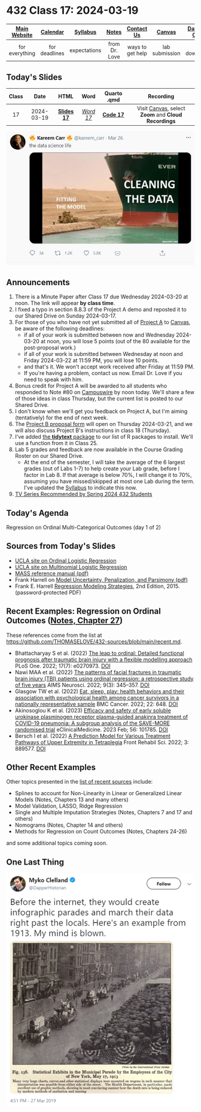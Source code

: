# 432 Class 17: 2024-03-19

[Main Website](https://thomaselove.github.io/432-2024/) | [Calendar](https://thomaselove.github.io/432-2024/calendar.html) | [Syllabus](https://thomaselove.github.io/432-syllabus-2024/) | [Notes](https://thomaselove.github.io/432-notes/) | [Contact Us](https://thomaselove.github.io/432-2024/contact.html) | [Canvas](https://canvas.case.edu) | [Data and Code](https://github.com/THOMASELOVE/432-data) | [Sources](https://github.com/THOMASELOVE/432-classes-2024/tree/main/sources)
:-----------: | :--------------: | :----------: | :---------: | :-------------: | :-----------: | :------------: |:------:
for everything | for deadlines | expectations | from Dr. Love | ways to get help | lab submission | for downloads | to read

## Today's Slides

Class | Date | HTML | Word | Quarto .qmd | Recording
:---: | :--------: | :------: | :------: | :------: | :-------------:
17 | 2024-03-19 | **[Slides 17](https://thomaselove.github.io/432-slides-2024/slides17.html)** | *[Word 17](https://thomaselove.github.io/432-slides-2024/slides17w.docx)* | **[Code 17](https://github.com/THOMASELOVE/432-slides-2024/blob/main/slides17.qmd)** | Visit [Canvas](https://canvas.case.edu/), select **Zoom** and **Cloud Recordings**

![](figures/carr_2021.png)

## Announcements

1. There is a Minute Paper after Class 17 due Wednesday 2024-03-20 at noon. The link will appear **by class time**.
2. I fixed a typo in section 8.8.3 of the Project A demo and reposted it to our Shared Drive on Sunday 2024-03-17.
3. For those of you who have not yet submitted all of [Project A](https://thomaselove.github.io/432-2024/projA.html) to [Canvas](https://canvas.case.edu), be aware of the following deadlines:
    - if all of your work is submitted between now and Wednesday 2024-03-20 at noon, you will lose 5 points (out of the 80 available for the post-proposal work.)
    - if all of your work is submitted between Wednesday at noon and Friday 2024-03-22 at 11:59 PM, you will lose 10 points.
    - and that's it. We won't accept work received after Friday at 11:59 PM.
    - If you're having a problem, contact us now. Email Dr. Love if you need to speak with him.
4. Bonus credit for Project A will be awarded to all students who responded to Note #80 on [Campuswire](https://campuswire.com/) by noon today. We'll share a few of those ideas in class Thursday, but the current list is posted to our Shared Drive.
5. I don't know when we'll get you feedback on Project A, but I'm aiming (tentatively) for the end of next week.
6. The [Project B proposal form](https://bit.ly/432-2024-projectB-proposal-form) will open on Thursday 2024-03-21, and we will also discuss Project B's instructions in class 18 (Thursday).
7. I've added [the **tidytext** package](https://github.com/juliasilge/tidytext) to our list of R packages to install. We'll use a function from it in Class 25.
8. Lab 5 grades and feedback are now available in the Course Grading Roster on our Shared Drive.
    - At the end of the semester, I will take the average of the 6 largest grades (out of Labs 1-7) to help create your Lab grade, before I factor in Lab 8. If that average is below 70%, I will change it to 70%, assuming you have missed/skipped at most one Lab during the term. I've updated the [Syllabus](https://thomaselove.github.io/432-syllabus-2024/) to indicate this now. 
9. [TV Series Recommended by Spring 2024 432 Students](https://github.com/THOMASELOVE/432-classes-2024/blob/main/tv.md)

## Today's Agenda

Regression on Ordinal Multi-Categorical Outcomes (day 1 of 2)

## Sources from Today's Slides

- [UCLA site on Ordinal Logistic Regression](http://stats.idre.ucla.edu/r/dae/ordinal-logistic-regression/)
- [UCLA site on Multinomial Logistic Regression](https://stats.oarc.ucla.edu/r/dae/multinomial-logistic-regression/)
- [MASS reference manual (pdf)](https://cran.r-project.org/web/packages/MASS/MASS.pdf)
- Frank Harrell on [Model Uncertainty, Penalization, and Parsimony (pdf)](http://hbiostat.org/talks/iscb98.pdf)
- Frank E. Harrell [Regression Modeling Strategies](https://github.com/THOMASELOVE/432-sources/blob/main/pdf/Harrell_Regression_Modeling_Strategies_2015_2e_protected.pdf), 2nd Edition, 2015. (password-protected PDF)

## Recent Examples: Regression on Ordinal Outcomes ([Notes, Chapter 27](https://thomaselove.github.io/432-notes/ordinaloutcome.html))

These references come from the list at <https://github.com/THOMASELOVE/432-sources/blob/main/recent.md>.

- Bhattacharyay S et al. (2022) [The leap to ordinal: Detailed functional prognosis after traumatic brain injury with a flexible modelling approach](https://www.ncbi.nlm.nih.gov/pmc/articles/PMC9255749/) PLoS One. 2022; 17(7): e0270973. [DOI](https://doi.org/10.1371%2Fjournal.pone.0270973)
- Nawi MAA et al. (2022) [The patterns of facial fractures in traumatic brain injury (TBI) patients using ordinal regression: a retrospective study of five years](https://www.ncbi.nlm.nih.gov/pmc/articles/PMC9581734/) AIMS Neurosci. 2022; 9(3): 345–357. [DOI](https://doi.org/10.3934%2FNeuroscience.2022019)
- Glasgow TW et al. (2022) [Eat, sleep, play: health behaviors and their association with psychological health among cancer survivors in a nationally representative sample](https://www.ncbi.nlm.nih.gov/pmc/articles/PMC9190125/) BMC Cancer. 2022; 22: 648. [DOI](https://doi.org/10.1186%2Fs12885-022-09718-7)
- Akinosoglou K et al. (2023) [Efficacy and safety of early soluble urokinase plasminogen receptor plasma-guided anakinra treatment of COVID-19 pneumonia: A subgroup analysis of the SAVE-MORE randomised trial](https://www.ncbi.nlm.nih.gov/pmc/articles/PMC9791950/) eClinicalMedicine. 2023 Feb; 56: 101785. [DOI](https://doi.org/10.1016%2Fj.eclinm.2022.101785)
- Bersch I et al. (2022) [A Prediction Model for Various Treatment Pathways of Upper Extremity in Tetraplegia](https://www.ncbi.nlm.nih.gov/pmc/articles/PMC9397669/) Front Rehabil Sci. 2022; 3: 889577. [DOI](https://doi.org/10.3389%2Ffresc.2022.889577)

## Other Recent Examples

Other topics presented in the [list of recent sources](https://github.com/THOMASELOVE/432-sources/blob/main/recent.md) include:

- Splines to account for Non-Linearity in Linear or Generalized Linear Models (Notes, Chapters 13 and many others)
- Model Validation, LASSO, Ridge Regression
- Single and Multiple Imputation Strategies (Notes, Chapters 7 and 17 and others)
- Nomograms (Notes, Chapter 14 and others)
- Methods for Regression on Count Outcomes (Notes, Chapters 24-26)

and some additional topics coming soon.

## One Last Thing

![](figures/parade.png)
